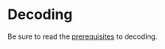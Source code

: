 # Decoding
Be sure to read the [prerequisites](./index.md#prerequisites-for-decodingencoding) to decoding.
